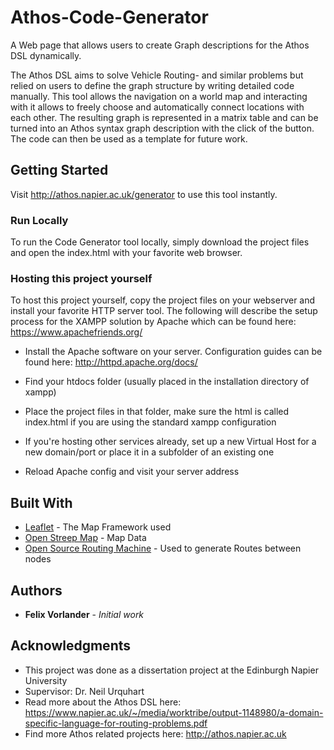 # Athos-Code-Generator
A Web page that allows users to create Graph descriptions for the Athos DSL dynamically. 

The Athos DSL aims to solve Vehicle Routing- and similar problems but relied on users to define the graph structure by writing detailed code manually. This tool allows the navigation on a world map and interacting with it allows to freely choose and automatically connect locations with each other. The resulting graph is represented in a matrix table and can be turned into an Athos syntax graph description with the click of the button. The code can then be used as a template for future work.

## Getting Started

Visit http://athos.napier.ac.uk/generator to use this tool instantly.

### Run Locally

To run the Code Generator tool locally, simply download the project files and open the index.html with your favorite web browser.

### Hosting this project yourself

To host this project yourself, copy the project files on your webserver and install your favorite HTTP server tool. The following will describe the setup process for the XAMPP solution by Apache which can be found here: https://www.apachefriends.org/

- Install the Apache software on your server. Configuration guides can be found here: http://httpd.apache.org/docs/

- Find your htdocs folder (usually placed in the installation directory of xampp)

- Place the project files in that folder, make sure the html is called index.html if you are using the standard xampp configuration

- If you're hosting other services already, set up a new Virtual Host for a new domain/port or place it in a subfolder of an existing one

- Reload Apache config and visit your server address

## Built With

* [Leaflet](https://leafletjs.com/) - The Map Framework used
* [Open Streep Map](https://www.openstreetmap.org/) - Map Data 
* [Open Source Routing Machine](http://project-osrm.org/) - Used to generate Routes between nodes

## Authors

* **Felix Vorlander** - *Initial work*

## Acknowledgments

* This project was done as a dissertation project at the Edinburgh Napier University
* Supervisor: Dr. Neil Urquhart
* Read more about the Athos DSL here: https://www.napier.ac.uk/~/media/worktribe/output-1148980/a-domain-specific-language-for-routing-problems.pdf
* Find more Athos related projects here: http://athos.napier.ac.uk
